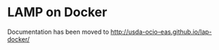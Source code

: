 
LAMP on Docker
==============

Documentation has been moved to http://usda-ocio-eas.github.io/lap-docker/
